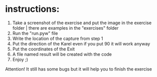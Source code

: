 # instructions:

1. Take a screenshot of the exercise and put the image in the exercise folder | there are examples in the "exercises" folder
2. Run the "run.pyw" file
3. Write the location of the capture from step 1
4. Put the direction of the Karel even if you put 90 it will work anyway
5. Put the coordinates of the Exit
6. A file named result will be created with the code
7. Enjoy ;)

Attention! It still has some bugs but it will help you to finish the exercise
